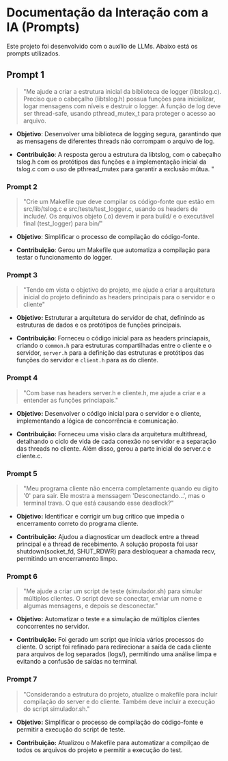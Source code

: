 # Documentação da Interação com a IA (Prompts)

Este projeto foi desenvolvido com o auxílio de LLMs. Abaixo está os prompts utilizados.

## Prompt 1
> "Me ajude a criar a estrutura inicial da biblioteca de logger (libtslog.c). Preciso que o cabeçalho (libtslog.h) possua funções para inicializar, logar mensagens com níveis e destruir o logger. A função de log deve ser thread-safe, usando pthread_mutex_t para proteger o acesso ao arquivo.

 - **Objetivo**: Desenvolver uma biblioteca de logging segura, garantindo que as mensagens de diferentes threads não corrompam o arquivo de log.

 - **Contribuição**: A resposta gerou a estrutura da libtslog, com o cabeçalho tslog.h com os protótipos das funções e a implementação inicial da tslog.c com o uso de pthread_mutex para garantir a exclusão mútua.
"
### Prompt 2
> "Crie um Makefile  que deve compilar os código-fonte que estão em src/lib/tslog.c e src/tests/test_logger.c, usando os headers de include/. Os arquivos objeto (.o) devem ir para build/ e o executável final (test_logger) para bin/"

 - **Objetivo**: Simplificar o processo de compilação do código-fonte.

 - **Contribuição**: Gerou um Makefile que automatiza a compilação para testar o funcionamento do logger.

### Prompt 3
> "Tendo em vista o objetivo do projeto, me ajude a criar a arquitetura inicial do projeto definindo as headers principais para o servidor e o cliente"

 - **Objetivo:**  Estruturar a arquitetura do servidor de chat, definindo as estruturas de dados e os protótipos de funções principais.

 - **Contribuição**: Forneceu o código inicial para as headers princiapais, criando o `common.h` para estruturas compartilhadas entre o cliente e o servidor, `server.h` para a definição das estruturas e protótipos das funções do servidor e `client.h` para as do cliente.

### Prompt 4
> "Com base nas headers server.h e cliente.h, me ajude a criar e a entender as funções princiapais."

- **Objetivo:**  Desenvolver o código inicial para o servidor e o cliente, implementando a lógica de concorrência e comunicação.

- **Contribuição:** Forneceu uma visão clara da arquitetura multithread, detalhando o ciclo de vida de cada conexão no servidor e a separação das threads no cliente. Além disso, gerou a parte inicial do server.c e cliente.c.

### Prompt 5
> "Meu programa cliente não encerra completamente quando eu digito '0' para sair. Ele mostra a menssagem 'Desconectando...',  mas o terminal trava. O que está causando esse deadlock?"

- **Objetivo:**   Identificar e corrigir um bug crítico que impedia o encerramento correto do programa cliente.

- **Contribuição:** Ajudou a diagnosticar um deadlock entre a thread principal e a thread de recebimento. A solução proposta foi usar shutdown(socket_fd, SHUT_RDWR) para desbloquear a chamada recv, permitindo um encerramento limpo.

### Prompt 6
> "Me ajude a criar um script de teste (simulador.sh) para simular múltiplos clientes. O script deve se conectar, enviar um nome e algumas mensagens, e depois se desconectar."

- **Objetivo:** Automatizar o teste e a simulação de múltiplos clientes concorrentes no servidor.

- **Contribuição:**  Foi gerado um script que inicia vários processos do cliente. O script foi refinado para redirecionar a saída de cada cliente para arquivos de log separados (logs/), permitindo uma análise limpa e evitando a confusão de saídas no terminal.

### Prompt 7
> "Considerando a estrutura do projeto, atualize o makefile para incluir compilação do server e do cliente. Também deve incluir a execução do script simulador.sh."

- **Objetivo:** Simplificar o processo de compilação do código-fonte e permitir a execução do script de teste.

- **Contribuição:** Atualizou o Makefile para automatizar a compilçao de todos os arquivos do projeto e permitir a execução do test.